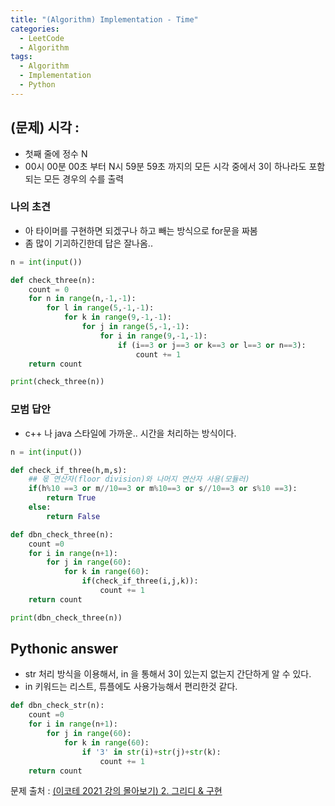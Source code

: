 ```yaml
---
title: "(Algorithm) Implementation - Time"
categories:
  - LeetCode
  - Algorithm
tags:
  - Algorithm
  - Implementation
  - Python
---
```


## **(문제) 시각 :**
- 첫째 줄에 정수 N
- 00시 00분 00초 부터 N시 59분 59초 까지의 모든 시각 중에서 3이 하나라도 포함되는 모든 경우의 수를 출력

### 나의 초견
- 아 타이머를 구현하면 되겠구나 하고 빼는 방식으로 for문을 짜봄
- 좀 많이 기괴하긴한데 답은 잘나옴..

```python 
n = int(input())

def check_three(n):
    count = 0
    for n in range(n,-1,-1):
        for l in range(5,-1,-1):
            for k in range(9,-1,-1):
                for j in range(5,-1,-1):
                    for i in range(9,-1,-1):
                        if (i==3 or j==3 or k==3 or l==3 or n==3):
                            count += 1
    return count

print(check_three(n))
```

### 모범 답안
- c++ 나 java 스타일에 가까운.. 시간을 처리하는 방식이다.

```python
n = int(input())

def check_if_three(h,m,s):
    ## 몫 연산자(floor division)와 나머지 연산자 사용(모듈러)
    if(h%10 ==3 or m//10==3 or m%10==3 or s//10==3 or s%10 ==3):
        return True
    else:
        return False

def dbn_check_three(n):
    count =0
    for i in range(n+1):
        for j in range(60):
            for k in range(60):
                if(check_if_three(i,j,k)):
                    count += 1
    return count

print(dbn_check_three(n))
```

## Pythonic answer
- str 처리 방식을 이용해서, in 을 통해서 3이 있는지 없는지 간단하게 알 수 있다.
- in 키워드는 리스트, 튜플에도 사용가능해서 편리한것 같다.

```python
def dbn_check_str(n):
    count =0
    for i in range(n+1):
        for j in range(60):
            for k in range(60):
                if '3' in str(i)+str(j)+str(k):
                    count += 1
    return count
```

문제 출처 : [(이코테 2021 강의 몰아보기) 2. 그리디 & 구현](https://youtu.be/2zjoKjt97vQ?si=CcJzV6PhIw2xKbab&t=2253)